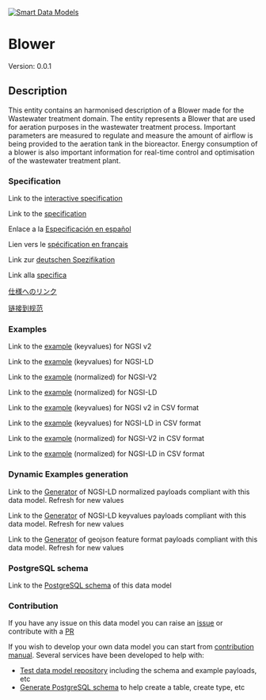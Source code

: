 [![Smart Data Models](https://smartdatamodels.org/wp-content/uploads/2022/01/SmartDataModels_logo.png "Logo")](https://smartdatamodels.org)
# Blower
Version: 0.0.1

## Description 

This entity contains an harmonised description of a Blower made for the Wastewater treatment domain. The entity represents a Blower that are used for aeration purposes in the wastewater treatment process. Important parameters are measured to regulate and measure the amount of airflow is being provided to the aeration tank in the bioreactor. Energy consumption of a blower is also important information for real-time control and optimisation of the wastewater treatment plant.
### Specification

Link to the [interactive specification](https://swagger.lab.fiware.org/?url=https://smart-data-models.github.io/dataModel.WasteWater/Blower/swagger.yaml)

Link to the [specification](https://github.com/smart-data-models/dataModel.WasteWater/blob/master/Blower/doc/spec.md)

Enlace a la [Especificación en español](https://github.com/smart-data-models/dataModel.WasteWater/blob/master/Blower/doc/spec_ES.md)

Lien vers le [spécification en français](https://github.com/smart-data-models/dataModel.WasteWater/blob/master/Blower/doc/spec_FR.md)

Link zur [deutschen Spezifikation](https://github.com/smart-data-models/dataModel.WasteWater/blob/master/Blower/doc/spec_DE.md)

Link alla [specifica](https://github.com/smart-data-models/dataModel.WasteWater/blob/master/Blower/doc/spec_IT.md)

[仕様へのリンク](https://github.com/smart-data-models/dataModel.WasteWater/blob/master/Blower/doc/spec_JA.md)

[链接到规范](https://github.com/smart-data-models/dataModel.WasteWater/blob/master/Blower/doc/spec_ZH.md)
### Examples

Link to the [example](https://smart-data-models.github.io/dataModel.WasteWater/Blower/examples/example.json) (keyvalues) for NGSI v2

Link to the [example](https://smart-data-models.github.io/dataModel.WasteWater/Blower/examples/example.jsonld) (keyvalues) for NGSI-LD

Link to the [example](https://smart-data-models.github.io/dataModel.WasteWater/Blower/examples/example-normalized.json) (normalized) for NGSI-V2

Link to the [example](https://smart-data-models.github.io/dataModel.WasteWater/Blower/examples/example-normalized.jsonld) (normalized) for NGSI-LD

Link to the [example](https://smart-data-models.github.io/dataModel.WasteWater/Blower/examples/example.json.csv) (keyvalues) for NGSI v2 in CSV format

Link to the [example](https://smart-data-models.github.io/dataModel.WasteWater/Blower/examples/example.jsonld.csv) (keyvalues) for NGSI-LD in CSV format

Link to the [example](https://smart-data-models.github.io/dataModel.WasteWater/Blower/examples/example-normalized.json.csv) (normalized) for NGSI-V2 in CSV format

Link to the [example](https://smart-data-models.github.io/dataModel.WasteWater/Blower/examples/example-normalized.jsonld.csv) (normalized) for NGSI-LD in CSV format
### Dynamic Examples generation

Link to the [Generator](https://smartdatamodels.org/extra/ngsi-ld_generator.php?schemaUrl=https://raw.githubusercontent.com/smart-data-models/dataModel.WasteWater/master/Blower/schema.json&email=info@smartdatamodels.org) of NGSI-LD normalized payloads compliant with this data model. Refresh for new values

Link to the [Generator](https://smartdatamodels.org/extra/ngsi-ld_generator_keyvalues.php?schemaUrl=https://raw.githubusercontent.com/smart-data-models/dataModel.WasteWater/master/Blower/schema.json&email=info@smartdatamodels.org) of NGSI-LD keyvalues payloads compliant with this data model. Refresh for new values

Link to the [Generator](https://smartdatamodels.org/extra/geojson_features_generator.php?schemaUrl=https://raw.githubusercontent.com/smart-data-models/dataModel.WasteWater/master/Blower/schema.json&email=info@smartdatamodels.org) of geojson feature format payloads compliant with this data model. Refresh for new values
### PostgreSQL schema

Link to the [PostgreSQL schema](https://smart-data-models.github.io/dataModel.WasteWater/Blower/schema.sql) of this data model
### Contribution

 If you have any issue on this data model you can raise an [issue](https://github.com/smart-data-models/dataModel.WasteWater/issues)  or contribute with a [PR](https://github.com/smart-data-models/dataModel.WasteWater/pulls)

 If you wish to develop your own data model you can start from [contribution manual](https://bit.ly/contribution_manual). Several services have been developed to help with: 
 - [Test data model repository](https://smartdatamodels.org/index.php/data-models-contribution-api/) including the schema and example payloads, etc
 - [Generate PostgreSQL schema](https://smartdatamodels.org/index.php/sql-service/) to help create a table, create type, etc